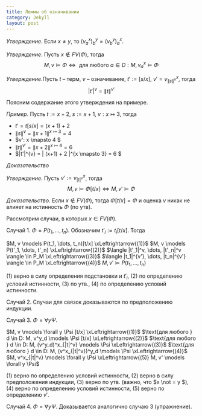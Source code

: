 ```yaml
---
title: Леммы об означивании
category: Jekyll
layout: post
---
```


*Утверждение*. Если $x \not = y$, то $(v^x_a)^y_b = (v^y_b)^x_a$. 

*Утверждение*. Пусть $x \not \in FV(\Phi)$, тогда  
$$M, v \models \Phi \Leftrightarrow \text{ для любого } a \in D: M, v^x_a \models \Phi $$

*Утверждение*.Пусть $t$ – терм, $v$ – означивание, $t':=[s/x]$, $v'=v^x_{\|s\|^v}$, тогда
$$|t'|^v = \|t\|^{v'}$$

Поясним содержание этого утверждения на примере.

*Пример*. Пусть $t:= x + 2$, $s:= x + 1$, $v: x \mapsto 3$, тогда
* $t'= t[s/x]= (x + 1) + 2$
* $\|s\|^v = \|x+1\|^{x \mapsto 3} = 4$
* $v': x \mapsto 4 $
* $\|t\|^{v'}= \|x + 2\|^{x \mapsto 4} = 6$
* $\|t'\|^{v} = \| (x+1) + 2 \|^{x \mapsto 3} = 6 $

*Доказательство* 

*Утверждение*.
Пусть $v':= v^x_{|t|^v}$, тогда
$$M, v \models \Phi [t/x] \iff M, v' \models \Phi$$

*Доказательство*. Если $x \not \in FV(\Phi)$, тогда $\Phi[t/x] = \Phi$ и оценка  $v$ никак не влияет на истинность $\Phi$ (по утв).

Рассмотрим случаи, в которых $x \in FV(\Phi)$.

Случай 1. $\Phi = P(t_1, \dots, t_n)$.  Обозначим $t'_i:=t_i[t/x]$. Тогда

$M, v \models P(t_1, \dots, t_n)[t/x] \xLeftrightarrow{(1)}$
$M, v \models P(t'_1, \dots, t'_n) \xLeftrightarrow{(2)}$ 
$\langle  |t'_1|^v, \dots, |t'_n|^v \rangle \in P_M  \xLeftrightarrow{(3)}$
$\langle  |t_1|^{v'}, \dots, |t_n|^{v'} \rangle \in P_M  \xLeftrightarrow{(4)}$ 
$M, v' \models P(t_1, \dots, t_n)$

$(1)$ верно в силу определения подстановки и $t'_i$, $(2)$ по определению условий истинности, $(3)$ по утв., $(4)$ по определению условий истинности.

Случай 2. Случаи для связок доказываются по предположению индукции.

Случай 3. $\Phi = \forall y \Psi$. 

$M, v \models \forall y \Psi [t/x] \xLeftrightarrow{(1)}$ 
$\text{для любого }  d \in D: M, v^y_d \models \Psi [t/x]  \xLeftrightarrow{(2)}$
$\text{для любого } d \in D: M, (v^y_d)^x_{|t|^v} \models \Psi \xLeftrightarrow{(3)}$ 
$\text{для любого } d \in D: M, (v^x_{|t|^v})^y_d \models \Psi \xLeftrightarrow{(4)}$
$M, v^x_{|t|^v} \models \forall y \Psi \xLeftrightarrow{(5)} M, v' \models \forall y \Psi$

$(1)$ верно по определению условий истинности, $(2)$ верно в силу предположения индукции, $(3)$ верно по утв. (важно, что $x \not = y $), $(4)$ верно по определению условий истинности, $(5)$ верно по определению $v'$.

Случай 4. $\Phi = \forall y \Psi$.  Доказывается аналогично случаю 3 (упражнение).
